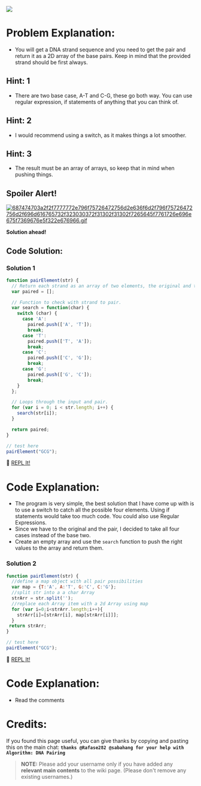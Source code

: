 ![](http://i.imgur.com/usiNBDU.jpg)

# Problem Explanation:
- You will get a DNA strand sequence and you need to get the pair and return it as a 2D array of the base pairs. Keep in mind that the provided strand should be first always.

## Hint: 1
- There are two base case, A-T and C-G, these go both way. You can use regular expression, if statements of anything that you can think of.

## Hint: 2
- I would recommend using a switch, as it makes things a lot smoother.

## Hint: 3
- The result must be an array of arrays, so keep that in mind when pushing things.

## Spoiler Alert!
[![687474703a2f2f7777772e796f75726472756d2e636f6d2f796f75726472756d2f696d616765732f323030372f31302f31302f7265645f7761726e696e675f7369676e5f322e676966.gif](https://files.gitter.im/FreeCodeCamp/Wiki/nlOm/thumb/687474703a2f2f7777772e796f75726472756d2e636f6d2f796f75726472756d2f696d616765732f323030372f31302f31302f7265645f7761726e696e675f7369676e5f322e676966.gif)](https://files.gitter.im/FreeCodeCamp/Wiki/nlOm/687474703a2f2f7777772e796f75726472756d2e636f6d2f796f75726472756d2f696d616765732f323030372f31302f31302f7265645f7761726e696e675f7369676e5f322e676966.gif)

**Solution ahead!**

## Code Solution:

### Solution 1
```js
function pairElement(str) {
  // Return each strand as an array of two elements, the original and the pair.
  var paired = [];

  // Function to check with strand to pair.
  var search = function(char) {
    switch (char) {
      case 'A':
        paired.push(['A', 'T']);
        break;
      case 'T':
        paired.push(['T', 'A']);
        break;
      case 'C':
        paired.push(['C', 'G']);
        break;
      case 'G':
        paired.push(['G', 'C']);
        break;
    }
  };

  // Loops through the input and pair.
  for (var i = 0; i < str.length; i++) {
    search(str[i]);
  }

  return paired;
}

// test here
pairElement("GCG");
```
:rocket: [REPL It!](https://repl.it/CLmz/0)

# Code Explanation:
- The program is very simple, the best solution that I have come up with is to use a switch to catch all the possible four elements. Using if statements would take too much code. You could also use Regular Expressions.
- Since we have to the original and the pair, I decided to take all four cases instead of the base two.
- Create an empty array and use the `search` function to push the right values to the array and return them.

### Solution 2
```js
function pairElement(str) {
  //define a map object with all pair possibilities 
  var map = {T:'A', A:'T', G:'C', C:'G'};
  //split str into a a char Array
  strArr = str.split('');
  //replace each Array item with a 2d Array using map
  for (var i=0;i<strArr.length;i++){
    strArr[i]=[strArr[i], map[strArr[i]]];
  }
 return strArr;
}

// test here
pairElement("GCG");
```
:rocket: [REPL It!](https://repl.it/CLnA/0)

# Code Explanation:
- Read the comments

# Credits:
If you found this page useful, you can give thanks by copying and pasting this on the main chat:  **`thanks @Rafase282 @sabahang for your help with Algorithm: DNA Pairing`**

> **NOTE:** Please add your username only if you have added any **relevant main contents** to the wiki page. (Please don't remove any existing usernames.)
